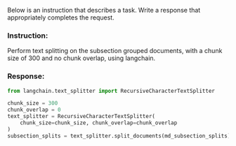 Below is an instruction that describes a task. Write a response that appropriately completes the request.

### Instruction:
Perform text splitting on the subsection grouped documents, with a chunk size of 300 and no chunk overlap, using langchain.

### Response:
```python
from langchain.text_splitter import RecursiveCharacterTextSplitter

chunk_size = 300
chunk_overlap = 0
text_splitter = RecursiveCharacterTextSplitter(
    chunk_size=chunk_size, chunk_overlap=chunk_overlap
)
subsection_splits = text_splitter.split_documents(md_subsection_splits)
```